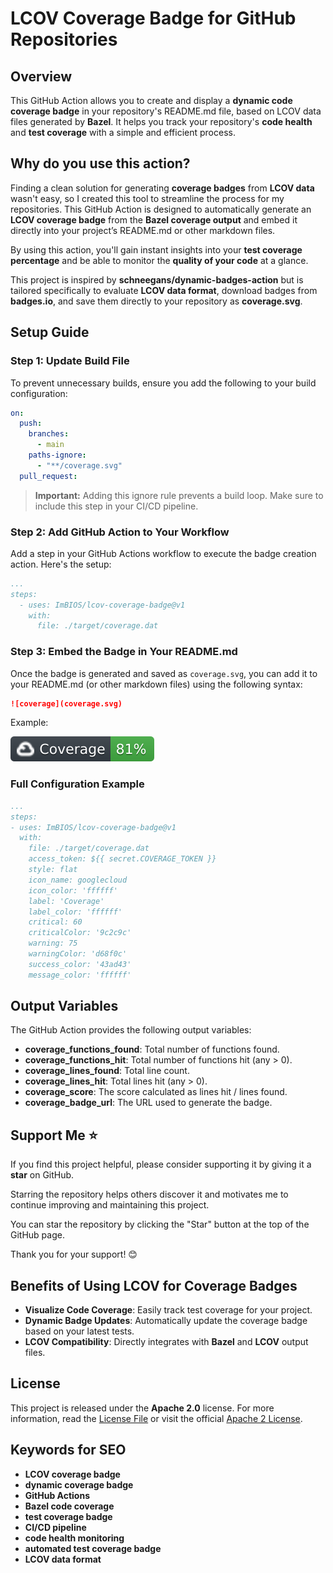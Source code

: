 # LCOV Coverage Badge for GitHub Repositories

## Overview

This GitHub Action allows you to create and display a **dynamic code coverage badge** in your repository's README.md file, based on LCOV data files generated by **Bazel**. It helps you track your repository's **code health** and **test coverage** with a simple and efficient process.

## Why do you use this action?

Finding a clean solution for generating **coverage badges** from **LCOV data** wasn't easy, so I created this tool to streamline the process for my repositories. This GitHub Action is designed to automatically generate an **LCOV coverage badge** from the **Bazel coverage output** and embed it directly into your project’s README.md or other markdown files.

By using this action, you'll gain instant insights into your **test coverage percentage** and be able to monitor the **quality of your code** at a glance.

This project is inspired by **schneegans/dynamic-badges-action** but is tailored specifically to evaluate **LCOV data format**, download badges from **badges.io**, and save them directly to your repository as **coverage.svg**.

## Setup Guide

### Step 1: Update Build File

To prevent unnecessary builds, ensure you add the following to your build configuration:

```yaml
on:
  push:
    branches:
      - main
    paths-ignore:
      - "**/coverage.svg"
  pull_request:
```

> **Important:** Adding this ignore rule prevents a build loop. Make sure to include this step in your CI/CD pipeline.

### Step 2: Add GitHub Action to Your Workflow

Add a step in your GitHub Actions workflow to execute the badge creation action. Here's the setup:

```yaml
...
steps:
  - uses: ImBIOS/lcov-coverage-badge@v1
    with:
      file: ./target/coverage.dat
```

### Step 3: Embed the Badge in Your README.md

Once the badge is generated and saved as `coverage.svg`, you can add it to your README.md (or other markdown files) using the following syntax:

```markdown
![coverage](coverage.svg)
```

Example:

![coverage](coverage.svg)

### Full Configuration Example

```yaml
...
steps:
- uses: ImBIOS/lcov-coverage-badge@v1
  with:
    file: ./target/coverage.dat
    access_token: ${{ secret.COVERAGE_TOKEN }}
    style: flat
    icon_name: googlecloud
    icon_color: 'ffffff'
    label: 'Coverage'
    label_color: 'ffffff'
    critical: 60
    criticalColor: '9c2c9c'
    warning: 75
    warningColor: 'd68f0c'
    success_color: '43ad43'
    message_color: 'ffffff'
```

## Output Variables

The GitHub Action provides the following output variables:

- **coverage_functions_found**: Total number of functions found.
- **coverage_functions_hit**: Total number of functions hit (any > 0).
- **coverage_lines_found**: Total line count.
- **coverage_lines_hit**: Total lines hit (any > 0).
- **coverage_score**: The score calculated as lines hit / lines found.
- **coverage_badge_url**: The URL used to generate the badge.

## Support Me ⭐

If you find this project helpful, please consider supporting it by giving it a **star** on GitHub.  

Starring the repository helps others discover it and motivates me to continue improving and maintaining this project.  

You can star the repository by clicking the "Star" button at the top of the GitHub page.

Thank you for your support! 😊  

## Benefits of Using LCOV for Coverage Badges

- **Visualize Code Coverage**: Easily track test coverage for your project.
- **Dynamic Badge Updates**: Automatically update the coverage badge based on your latest tests.
- **LCOV Compatibility**: Directly integrates with **Bazel** and **LCOV** output files.

## License

This project is released under the **Apache 2.0** license. For more information, read the [License File](./LICENSE) or visit the official [Apache 2 License](https://www.apache.org/licenses/LICENSE-2.0).

## Keywords for SEO

- **LCOV coverage badge**
- **dynamic coverage badge**
- **GitHub Actions**
- **Bazel code coverage**
- **test coverage badge**
- **CI/CD pipeline**
- **code health monitoring**
- **automated test coverage badge**
- **LCOV data format**
